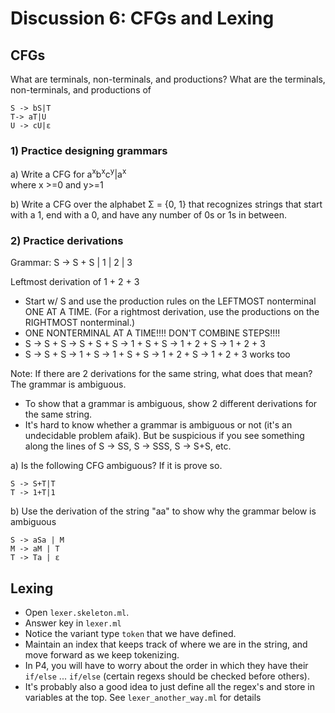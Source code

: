 # Discussion 6: CFGs and Lexing


## CFGs
What are terminals, non-terminals, and productions?
What are the terminals, non-terminals, and productions of 
```
S -> bS|T
T-> aT|U
U -> cU|ε
```
### 1) Practice designing grammars
a) Write a CFG for a<sup>x</sup>b<sup>x</sup>c<sup>y</sup>|a<sup>x</sup>  
where x >=0 and y>=1

b) Write a CFG over the alphabet Σ = {0, 1} that recognizes strings that start with a 1, end with a 0, and have any number of 0s or 1s in between.

### 2) Practice derivations
Grammar: S -> S + S | 1 | 2 | 3

Leftmost derivation of 1 + 2 + 3
* Start w/ S and use the production rules on the LEFTMOST nonterminal ONE AT A TIME. (For a rightmost derivation, use the productions on the RIGHTMOST nonterminal.)
* ONE NONTERMINAL AT A TIME!!!! DON'T COMBINE STEPS!!!!
* S -> S + S -> S + S + S -> 1 + S + S -> 1 + 2 + S -> 1 + 2 + 3
* S -> S + S -> 1 + S -> 1 + S + S -> 1 + 2 + S -> 1 + 2 + 3 works too

Note: If there are 2 derivations for the same string, what does that mean? The grammar is ambiguous.
  * To show that a grammar is ambiguous, show 2 different derivations for the same string.
  * It's hard to know whether a grammar is ambiguous or not (it's an undecidable problem afaik). But be suspicious if you see something along the lines of S -> SS, S -> SSS, S -> S+S, etc.

a) Is the following CFG ambiguous? If it is prove so.
```
S -> S+T|T
T -> 1+T|1
```

b) Use the derivation of the string "aa" to show why the grammar below is ambiguous
```
S -> aSa | M 
M -> aM | T 
T -> Ta | ε
```

## Lexing
* Open `lexer.skeleton.ml`.
* Answer key in `lexer.ml`
* Notice the variant type `token` that we have defined.
* Maintain an index that keeps track of where we are in the string, and move forward as we keep tokenizing.
* In P4, you will have to worry about the order in which they have their  `if/else`  ...  `if/else`  (certain regexs should be checked before others).
* It's probably also a good idea to just define all the regex's and store in variables at the top. See `lexer_another_way.ml` for details
